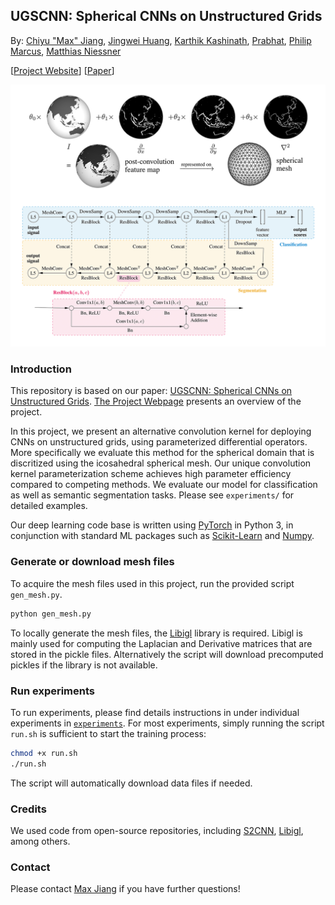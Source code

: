 ## UGSCNN: Spherical CNNs on Unstructured Grids
 
By: [Chiyu "Max" Jiang](http://maxjiang.ml/), [Jingwei Huang](http://stanford.edu/~jingweih/), [Karthik Kashinath](http://www.nersc.gov/about/nersc-staff/data-analytics-services/karthik-kashinath/), [Prabhat](http://www.nersc.gov/about/nersc-staff/data-analytics-services/prabhat/), [Philip Marcus](http://www.me.berkeley.edu/people/faculty/philip-s-marcus), [Matthias Niessner](http://niessnerlab.org/)

\[[Project Website](http://www.maxjiang.ml/proj/ugscnn)\] \[[Paper](https://openreview.net/pdf?id=Bkl-43C9FQ)\]
 
![teaser](doc/ugscnn_teaser.png "UGSCNN_teaser")

### Introduction
This repository is based on our paper: [UGSCNN: Spherical CNNs on Unstructured Grids](https://openreview.net/pdf?id=Bkl-43C9FQ). [The Project Webpage](http://www.maxjiang.ml/proj/ugscnn) presents an overview of the project. 

In this project, we present an alternative convolution kernel for deploying CNNs on unstructured grids, using parameterized differential operators. More specifically we evaluate this method for the spherical domain that is discritized using the icosahedral spherical mesh. Our unique convolution kernel parameterization scheme achieves high parameter efficiency compared to competing methods. We evaluate our model for classification as well as semantic segmentation tasks. Please see `experiments/` for detailed examples.

Our deep learning code base is written using [PyTorch](https://pytorch.org/) in Python 3, in conjunction with standard ML packages such as [Scikit-Learn](http://scikit-learn.org/stable/) and [Numpy](http://www.numpy.org/).

### Generate or download mesh files
To acquire the mesh files used in this project, run the provided script `gen_mesh.py`. 
```bash
python gen_mesh.py
```
To locally generate the mesh files, the [Libigl](http://libigl.github.io/libigl/) library is required. Libigl is mainly used for computing the Laplacian and Derivative matrices that are stored in the pickle files. Alternatively the script will download precomputed pickles if the library is not available.

### Run experiments
To run experiments, please find details instructions in under individual experiments in [`experiments`](experiments). For most experiments, simply running the script `run.sh` is sufficient to start the training process:
```bash
chmod +x run.sh
./run.sh
```
The script will automatically download data files if needed.

### Credits
We used code from open-source repositories, including [S2CNN](https://github.com/jonas-koehler/s2cnn), [Libigl](http://libigl.github.io/libigl/), among others.

### Contact
Please contact [Max Jiang](mailto:maxjiang93@gmail.com) if you have further questions!
